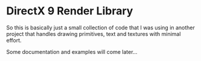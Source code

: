 # DirectX 9 Render Library
So this is basically just a small collection of code that I was using in another project that handles drawing primitives, text and textures with minimal effort.

Some documentation and examples will come later...

